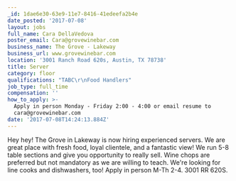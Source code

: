 ```yaml
---
_id: 1dae6e30-63e9-11e7-8416-41edeefa2b4e
date_posted: '2017-07-08'
layout: jobs
full_name: Cara DellaVedova
poster_email: Cara@grovewinebar.com
business_name: The Grove - Lakeway
business_url: www.grovewinebar.com
location: '3001 Ranch Road 620s, Austin, TX 78738'
title: Server
category: floor
qualifications: "TABC\r\nFood Handlers"
job_type: full_time
compensation: ''
how_to_apply: >-
  Apply in person Monday - Friday 2:00 - 4:00 or email resume to
  cara@grovewinebar.com
date: '2017-07-08T14:24:13.884Z'
---
```

Hey hey! The Grove in Lakeway is now hiring experienced servers. We are great place with fresh food, loyal clientele, and a fantastic view! We run 5-8 table sections and give you opportunity to really sell.  Wine chops are preferred but not mandatory as we are willing to teach. We're looking for line cooks and dishwashers, too! Apply in person M-Th 2-4. 3001 RR 620S.

